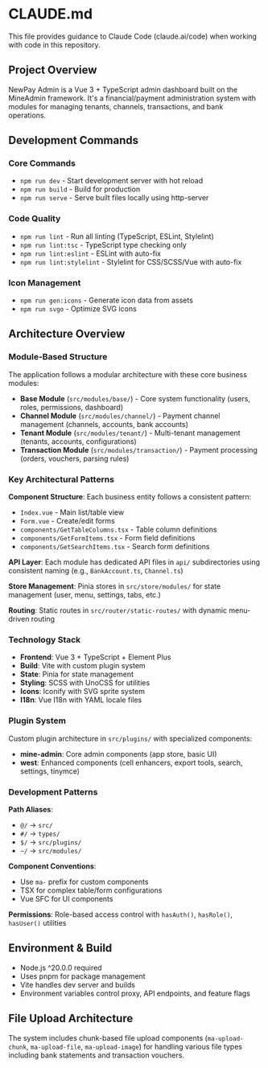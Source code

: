 # CLAUDE.md

This file provides guidance to Claude Code (claude.ai/code) when working with code in this repository.

## Project Overview

NewPay Admin is a Vue 3 + TypeScript admin dashboard built on the MineAdmin framework. It's a financial/payment administration system with modules for managing tenants, channels, transactions, and bank operations.

## Development Commands

### Core Commands
- `npm run dev` - Start development server with hot reload
- `npm run build` - Build for production 
- `npm run serve` - Serve built files locally using http-server

### Code Quality
- `npm run lint` - Run all linting (TypeScript, ESLint, Stylelint)
- `npm run lint:tsc` - TypeScript type checking only
- `npm run lint:eslint` - ESLint with auto-fix
- `npm run lint:stylelint` - Stylelint for CSS/SCSS/Vue with auto-fix

### Icon Management
- `npm run gen:icons` - Generate icon data from assets
- `npm run svgo` - Optimize SVG icons

## Architecture Overview

### Module-Based Structure
The application follows a modular architecture with these core business modules:

- **Base Module** (`src/modules/base/`) - Core system functionality (users, roles, permissions, dashboard)
- **Channel Module** (`src/modules/channel/`) - Payment channel management (channels, accounts, bank accounts)
- **Tenant Module** (`src/modules/tenant/`) - Multi-tenant management (tenants, accounts, configurations)
- **Transaction Module** (`src/modules/transaction/`) - Payment processing (orders, vouchers, parsing rules)

### Key Architectural Patterns

**Component Structure**: Each business entity follows a consistent pattern:
- `Index.vue` - Main list/table view
- `Form.vue` - Create/edit forms  
- `components/GetTableColumns.tsx` - Table column definitions
- `components/GetFormItems.tsx` - Form field definitions
- `components/GetSearchItems.tsx` - Search form definitions

**API Layer**: Each module has dedicated API files in `api/` subdirectories using consistent naming (e.g., `BankAccount.ts`, `Channel.ts`)

**Store Management**: Pinia stores in `src/store/modules/` for state management (user, menu, settings, tabs, etc.)

**Routing**: Static routes in `src/router/static-routes/` with dynamic menu-driven routing

### Technology Stack
- **Frontend**: Vue 3 + TypeScript + Element Plus
- **Build**: Vite with custom plugin system
- **State**: Pinia for state management
- **Styling**: SCSS with UnoCSS for utilities
- **Icons**: Iconify with SVG sprite system
- **I18n**: Vue I18n with YAML locale files

### Plugin System
Custom plugin architecture in `src/plugins/` with specialized components:
- **mine-admin**: Core admin components (app store, basic UI)
- **west**: Enhanced components (cell enhancers, export tools, search, settings, tinymce)

### Development Patterns

**Path Aliases**:
- `@/` → `src/`
- `#/` → `types/` 
- `$/` → `src/plugins/`
- `~/` → `src/modules/`

**Component Conventions**:
- Use `ma-` prefix for custom components
- TSX for complex table/form configurations
- Vue SFC for UI components

**Permissions**: Role-based access control with `hasAuth()`, `hasRole()`, `hasUser()` utilities

## Environment & Build
- Node.js ^20.0.0 required
- Uses pnpm for package management
- Vite handles dev server and builds
- Environment variables control proxy, API endpoints, and feature flags

## File Upload Architecture
The system includes chunk-based file upload components (`ma-upload-chunk`, `ma-upload-file`, `ma-upload-image`) for handling various file types including bank statements and transaction vouchers.